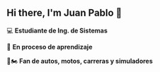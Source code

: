 ## Hi there, I'm Juan Pablo 👋

💻 **Estudiante de Ing. de Sistemas**

📝 **En proceso de aprendizaje**

🚗🏍️ **Fan de autos, motos, carreras y simuladores**